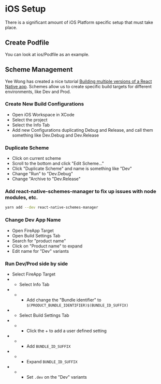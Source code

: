 # iOS Setup
There is a significant amount of iOS Platform specific setup that must take place.

## Create Podfile
You can look at ios/Podfile as an example.

## Scheme Management
Yee Wong has created a nice tutorial [Building multiple versions of a React Native app](https://medium.com/@ywongcode/building-multiple-versions-of-a-react-native-app-4361252ddde5).
Schemes allow us to create specific build targets for different environments, like Dev and Prod.

### Create New Build Configurations
* Open iOS Workspace in XCode
* Select the project
* Select the Info Tab
* Add new Configurations duplicating Debug and Release, and call them something like Dev.Debug and Dev.Release

### Duplicate Scheme
* Click on current scheme
* Scroll to the bottom and click "Edit Scheme..."
* Click "Duplicate Scheme" and name is something like "Dev"
* Change "Run" to "Dev.Debug"
* Change "Archive to "Dev.Release"

### Add react-native-schemes-manager to fix up issues with node modules, etc.
```bash
yarn add --dev react-native-schemes-manager
```

### Change Dev App Name
* Open FireApp Target
* Open Build Settings Tab
* Search for "product name"
* Click on "Product name" to expand
* Edit name for "Dev" variants

### Run Dev/Prod side by side
* Select FireApp Target
* * Select Info Tab
* * * Add change the "Bundle identifier" to `$(PRODUCT_BUNDLE_IDENTIFIER)$(BUNDLE_ID_SUFFIX)`
* * Select Build Settings Tab
* * * Click the + to add a user defined setting
* * * Add `BUNDLE_ID_SUFFIX`
* * * Expand `BUNDLE_ID_SUFFIX`
* * * Set `.dev` on the "Dev" variants
  